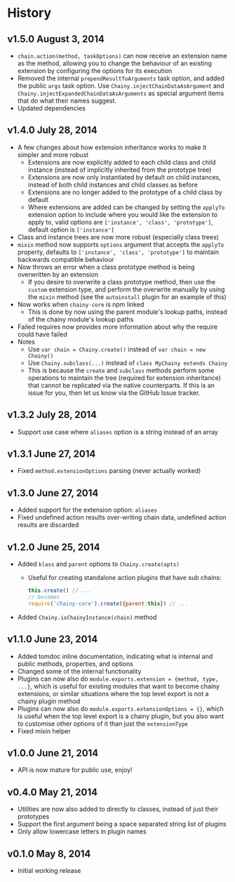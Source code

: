 # History

## v1.5.0 August 3, 2014
- `chain.action(method, taskOptions)` can now receive an extension name as the method, allowing you to change the behaviour of an existing extension by configuring the options for its execution
- Removed the internal `prependResultToArguments` task option, and added the public `args` task option. Use `Chainy.injectChainDataAsArgument` and `Chainy.injectExpandedChainDataAsArguments` as special argument items that do what their names suggest.
- Updated dependencies

## v1.4.0 July 28, 2014
- A few changes about how extension inheritance works to make it simpler and more robust
	- Extensions are now explicitly added to each child class and child instance (instead of implicitly inherited from the prototype tree)
	- Extensions are now only instantiated by default on child instances, instead of both child instances and child classes as before
	- Extensions are no longer added to the prototype of a child class by default
	- Where extensions are added can be changed by setting the `applyTo` extension option to include where you would like the extension to apply to, valid options are `['instance', 'class', 'prototype']`, default option is `['instance']`
- Class and instance trees are now more robust (especially class trees)
- `mixin` method now supports `options` argument that accepts the `applyTo` property, defaults to `['instance', 'class', 'prototype']` to maintain backwards compatible behaviour
- Now throws an error when a class prototype method is being overwritten by an extension
	- If you desire to overwrite a class prototype method, then use the `custom` extension type, and perform the overwrite manually by using the `mixin` method (see the `autoinstall` plugin for an example of this)
- Now works when `chainy-core` is npm linked
 	- This is done by now using the parent module's lookup paths, instead of the chainy module's lookup paths
- Failed requires now provides more information about why the require could have failed
- Notes
	- Use `var chain = Chainy.create()` instead of `var chain = new Chainy()`
	- Use `Chainy.subclass(...)` instead of `class MyChainy extends Chainy`
	- This is because the `create` and `subclass` methods perform some operations to maintain the tree (required for extension inheritance) that cannot be replicated via the native counterparts. If this is an issue for you, then let us know via the GitHub Issue tracker.

## v1.3.2 July 28, 2014
- Support use case where `aliases` option is a string instead of an array

## v1.3.1 June 27, 2014
- Fixed `method.extensionOptions` parsing (never actually worked)

## v1.3.0 June 27, 2014
- Added support for the extension option: `aliases`
- Fixed undefined action results over-writing chain data, undefined action results are discarded

## v1.2.0 June 25, 2014
- Added `klass` and `parent` options to `Chainy.create(opts)`
	- Useful for creating standalone action plugins that have sub chains:

		``` javascript
		this.create() // ...
		// becomes
		require('chainy-core').create({parent:this}) // ...
		```

- Added `Chainy.isChainyInstance(chain)` method

## v1.1.0 June 23, 2014
- Added tomdoc inline documentation, indicating what is internal and public methods, properties, and options
- Changed some of the internal functionality
- Plugins can now also do `module.exports.extension = {method, type, ...}`, which is useful for existing modules that want to become chainy extensions, or similar situations where the top level export is not a chainy plugin method
- Plugins can now also do `module.exports.extensionOptions = {}`, which is useful when the top level export is a chainy plugin, but you also want to customise other options of it than just the `extensionType`
- Fixed mixin helper

## v1.0.0 June 21, 2014
- API is now mature for public use, enjoy!

## v0.4.0 May 21, 2014
- Utilities are now also added to directly to classes, instead of just their prototypes
- Support the first argument being a space separated string list of plugins
- Only allow lowercase letters in plugin names

## v0.1.0 May 8, 2014
- Initial working release
